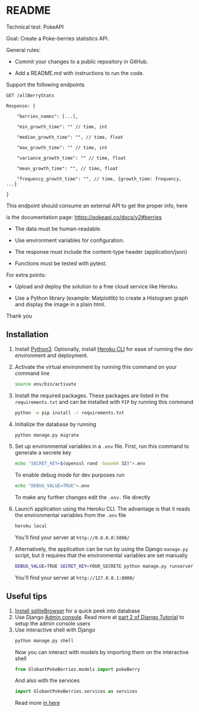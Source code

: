 # README

Technical test: PokeAPI


Goal: Create a Poke-berries statistics API.


General rules:

- Commit your changes to a public repository in GitHub.

- Add a README.md with instructions to run the code.


Support the following endpoints

````
GET /allBerryStats
````

    Response: {

        "berries_names": [...],

        "min_growth_time": "" // time, int

        "median_growth_time": "", // time, float

        "max_growth_time": "" // time, int

        "variance_growth_time": "" // time, float

        "mean_growth_time": "", // time, float

        "frequency_growth_time": "", // time, {growth_time: frequency, ...}

    }


This endpoint should consume an external API to get the proper info, here

is the documentation page: https://pokeapi.co/docs/v2#berries


- The data must be human-readable.

- Use environment variables for configuration.

- The response must include the content-type header (application/json)

- Functions must be tested with pytest.


For extra points:

- Upload and deploy the solution to a free cloud service like Heroku.

- Use a Python library (example: Matplotlib) to create a Histogram graph and display the image in a plain html. 


Thank you
## Installation
1. Install [Python3](https://www.python.org/downloads). Optionally, install [Heroku CLI](https://devcenter.heroku.com/articles/heroku-cli) for ease of running the dev environment and deployment.

2. Activate the virtual environment by running this command on your command line 
    ``` bash
    source env/bin/activate
    ```

3.  Install the required packages. These packages are listed in the `requirements.txt` and can be installed with `PIP` by running this command
    ```bash
    python -m pip install -r requirements.txt
    ``` 

4. Initialize the database by running
   ```bash
   python manage.py migrate
    ```

6. Set up environmental variables in a `.env` file. First, run this command to generate a secrete key
    ```bash
    echo "SECRET_KEY=$(openssl rand -base64 32)">.env
    ```
    To enable debug mode for dev purposes run
    ```bash
    echo "DEBUG_VALUE=TRUE">.env
    ```
    To make any further changes edit the `.env.` file directly

7. Launch application using the Heroku CLI. The advantage is that it reads the environmental variables from the `.env` file
   ```bash 
   heroku local
   ```
   You'll find your server at `http://0.0.0.0:5006/`

8. Alternatively, the application can be run by using the Django `manage.py` script, but it requires that the environmental variables are set manually
   ```bash
   DEBUG_VALUE=TRUE SECRET_KEY=YOUR_SECRETE python manage.py runserver
   ```
   You'll find your server at `http://127.0.0.1:8000/`
   

## Useful tips

1. [Install sqliteBrowser](https://sqlitebrowser.org/dl/#linux) for a quick peek into database
2. Use Django [Admin console](http://127.0.0.1:8000/admin/). Read more at [part 2 of Django Tutorial](https://docs.djangoproject.com/en/5.1/intro/tutorial02/#introducing-the-django-admin) to setup the admin console users
3. Use interactive shell with Django
    ```bash
    python manage.py shell
    ```
    Now you can interact with models by importing them on the interactive shell
    ```python
    from GlobantPokeBerries.models import pokeBerry
    ```
    And also with the services
    ```python
    import GlobantPokeBerries.services as services
    ```
    Read more [in here](https://docs.djangoproject.com/en/5.1/intro/tutorial02/#playing-with-the-api)